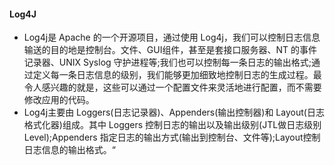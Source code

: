 #### Log4J

* Log4j是 Apache 的一个开源项目，通过使用 Log4j，我们可以控制日志信息输送的目的地是控制台。文件、GUI组件，甚至是套接口服务器、NT 的事件记录器、UNIX Syslog 守护进程等;我们也可以控制每一条日志的输出格式;通过定义每一条日志信息的级别，我们能够更加细致地控制日志的生成过程。最令人感兴趣的就是，这些可以通过一个配置文件来灵活地进行配置，而不需要修改应用的代码。
* Log4j主要由 Loggers(日志记录器)、Appenders(输出控制器)和 Layout(日志格式化器)组成。其中 Loggers 控制日志的输出以及输出级别(JTL做日志级别 Level);Appenders 指定日志的输出方式(输出到控制台、文件等);Layout控制日志信息的输出格式。“